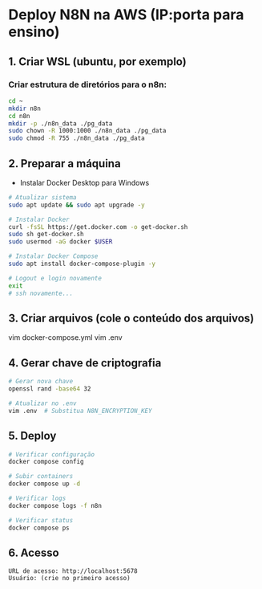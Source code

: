 # Deploy N8N na AWS (IP:porta para ensino)

## 1. Criar WSL (ubuntu, por exemplo)

### Criar estrutura de diretórios para o n8n:

```bash
cd ~
mkdir n8n
cd n8n
mkdir -p ./n8n_data ./pg_data
sudo chown -R 1000:1000 ./n8n_data ./pg_data
sudo chmod -R 755 ./n8n_data ./pg_data
```

## 2. Preparar a máquina

- Instalar Docker Desktop para Windows

```bash
# Atualizar sistema
sudo apt update && sudo apt upgrade -y

# Instalar Docker
curl -fsSL https://get.docker.com -o get-docker.sh
sudo sh get-docker.sh
sudo usermod -aG docker $USER

# Instalar Docker Compose
sudo apt install docker-compose-plugin -y

# Logout e login novamente
exit
# ssh novamente...
```

## 3. Criar arquivos (cole o conteúdo dos arquivos)
vim docker-compose.yml
vim .env


## 4. Gerar chave de criptografia

```bash
# Gerar nova chave
openssl rand -base64 32

# Atualizar no .env
vim .env  # Substitua N8N_ENCRYPTION_KEY
```

## 5. Deploy

```bash
# Verificar configuração
docker compose config

# Subir containers
docker compose up -d

# Verificar logs
docker compose logs -f n8n

# Verificar status
docker compose ps
```

## 6. Acesso

```
URL de acesso: http://localhost:5678
Usuário: (crie no primeiro acesso)
```